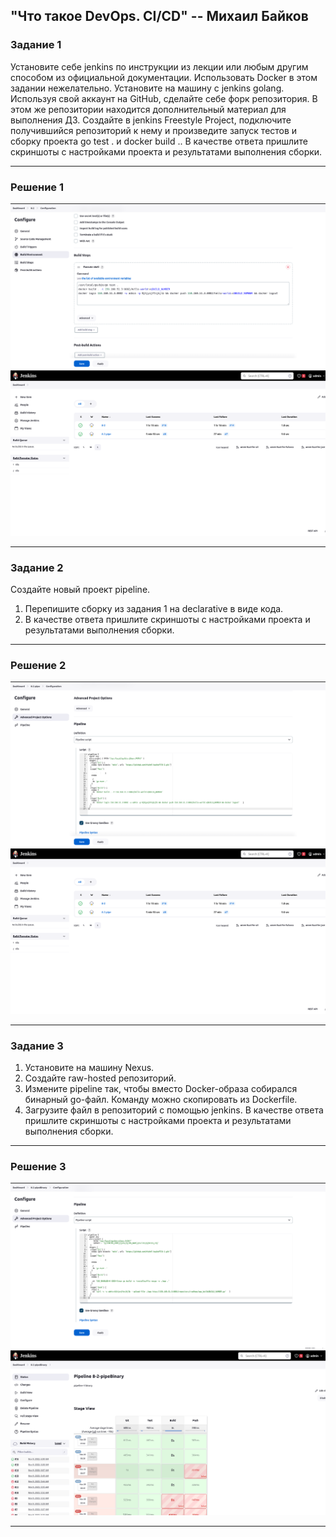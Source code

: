 ## "Что такое DevOps. СI/СD" -- Михаил Байков

### Задание 1

Установите себе jenkins по инструкции из лекции или любым другим способом из официальной документации. Использовать Docker в этом задании нежелательно.
Установите на машину с jenkins golang.
Используя свой аккаунт на GitHub, сделайте себе форк репозитория. В этом же репозитории находится дополнительный материал для выполнения ДЗ.
Создайте в jenkins Freestyle Project, подключите получившийся репозиторий к нему и произведите запуск тестов и сборку проекта go test . и docker build ..
В качестве ответа пришлите скриншоты с настройками проекта и результатами выполнения сборки.

---

### Решение 1
![Build Docker project code ](img/1.png)
![Build result ](img/2.png)

---
### Задание 2

Создайте новый проект pipeline.
1. Перепишите сборку из задания 1 на declarative в виде кода.
2. В качестве ответа пришлите скриншоты с настройками проекта и результатами выполнения сборки.

---

### Решение 2
![Build Docker pipeline](img/3.png)
![Build result](img/2.png)


---

### Задание 3

1. Установите на машину Nexus.
2. Создайте raw-hosted репозиторий.
3. Измените pipeline так, чтобы вместо Docker-образа собирался бинарный go-файл. Команду можно скопировать из Dockerfile.
4. Загрузите файл в репозиторий с помощью jenkins.
В качестве ответа пришлите скриншоты с настройками проекта и результатами выполнения сборки.

---

### Решение 3
![Build binary pipeline](img/5.png)
![Build result](img/6.png)

---

